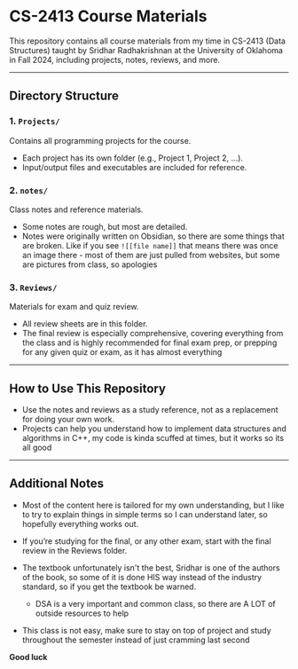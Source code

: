 # CS-2413 Course Materials

This repository contains all course materials from my time in CS-2413 (Data Structures) taught by Sridhar Radhakrishnan at the University of Oklahoma in Fall 2024, including projects, notes, reviews, and more.

---

## Directory Structure

### 1. `Projects/`
Contains all programming projects for the course.
- Each project has its own folder (e.g., Project 1, Project 2, ...).
- Input/output files and executables are included for reference.

### 2. `notes/`
Class notes and reference materials.
- Some notes are rough, but most are detailed.
- Notes were originally written on Obsidian, so there are some things that are broken. Like if you see `![[file name]]` that means there was once an image there - most of them are just pulled from websites, but some are pictures from class, so apologies

### 3. `Reviews/`
Materials for exam and quiz review.
- All review sheets are in this folder.
- The final review is especially comprehensive, covering everything from the class and is highly recommended for final exam prep, or prepping for any given quiz or exam, as it has almost everything

---

## How to Use This Repository

- Use the notes and reviews as a study reference, not as a replacement for doing your own work.
- Projects can help you understand how to implement data structures and algorithms in C++, my code is kinda scuffed at times, but it works so its all good

---

## Additional Notes

- Most of the content here is tailored for my own understanding, but I like to try to explain things in simple terms so I can understand later, so hopefully everything works out.
- If you’re studying for the final, or any other exam, start with the final review in the Reviews folder.
- The textbook unfortunately isn't the best, Sridhar is one of the authors of the book, so some of it is done HIS way instead of the industry standard, so if you get the textbook be warned.
    - DSA is a very important and common class, so there are A LOT of outside resources to help

- This class is not easy, make sure to stay on top of project and study throughout the semester instead of just cramming last second

**Good luck**